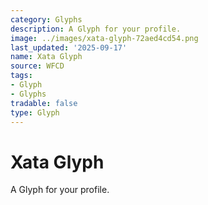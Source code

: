 ```yaml
---
category: Glyphs
description: A Glyph for your profile.
image: ../images/xata-glyph-72aed4cd54.png
last_updated: '2025-09-17'
name: Xata Glyph
source: WFCD
tags:
- Glyph
- Glyphs
tradable: false
type: Glyph
---
```


# Xata Glyph

A Glyph for your profile.

